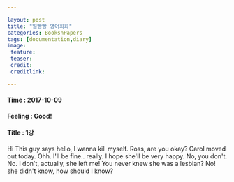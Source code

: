 ```yaml
---

layout: post
title: "일빵빵 영어회화"
categories: BooksnPapers
tags: [documentation,diary]
image:
 feature:
 teaser:
 credit:
 creditlink:

---
```


#### Time : 2017-10-09
#### Feeling : Good!
#### Title : 1강
Hi
This guy says hello, I wanna kill myself.
Ross, are you okay? Carol moved out today.
Ohh.
I'll be fine.. really. I hope she'll be very happy.
No, you don't.
No. I don't, actually, she left me!
You never knew she was a lesbian?
No! she didn't know, how should I know?
